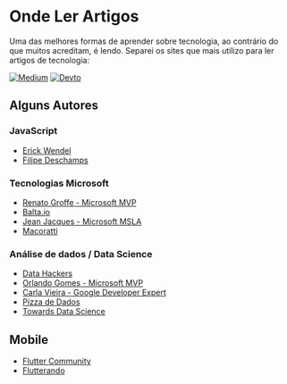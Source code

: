 # Onde Ler Artigos

Uma das melhores formas de aprender sobre tecnologia, ao contrário do que muitos acreditam, é lendo. Separei os sites que mais utilizo para ler artigos de tecnologia:

[![Medium](https://img.shields.io/badge/Medium-12100E?style=for-the-badge&logo=medium&logoColor=white)](https://medium.com/) 
[![Devto](https://img.shields.io/badge/dev.to-0A0A0A?style=for-the-badge&logo=dev.to&logoColor=white)](https://dev.to/)

## Alguns Autores 

### JavaScript 

- [Erick Wendel](https://medium.com/@erickwendel)
- [Filipe Deschamps](https://medium.com/@FilipeDeschamps)

### Tecnologias Microsoft 

- [Renato Groffe - Microsoft MVP](https://renatogroffe.medium.com/)
- [Balta.io](https://medium.com/balta-io/latest)
- [Jean Jacques - Microsoft MSLA](https://jjeanjacques10.medium.com/)
- [Macoratti](http://macoratti.net)

### Análise de dados / Data Science

- [Data Hackers](https://medium.com/data-hackers)
- [Orlando Gomes - Microsoft MVP](https://medium.com/@_orlandogomes)
- [Carla Vieira - Google Developer Expert](https://medium.com/@carlaprv)
- [Pizza de Dados](https://medium.com/pizzadedados)
- [Towards Data Science](https://towardsdatascience.com/)

## Mobile

- [Flutter Community](https://medium.com/flutter-community)
- [Flutterando](https://medium.com/flutterando)
